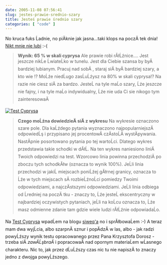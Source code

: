 ```yaml
---
date: 2005-11-08 07:56:41
slug: jestes-prawie-srednio-szary
title: Jesteś prawie średnio szary
categories: [ "code" ]
---
```


No kruca fuks Ĺadnie, no piÄknie jak jasna...taki klops na poczÄ
tek dnia! [Nikt mnie nie lubi](http://testcyprysa.rezonet.com.pl/mojaszarosc.php?login=mateusz@loskot.net) :-(

> **Wynik: 65 % w skali cyprysa**
Ale prawie robi rĂłĹźnice.... Jest jeszcze nikĹe ĹwiateĹko w tunelu. Jest dla Ciebie szansa by byÄ bardziej lubianym. Pracuj nad sobÄ
, staraj siÄ byÄ bardziej szary, a kto wie !? MoĹźe niedĹugo zasĹuĹźysz na 80% w skali cyprysa!? Na razie nie ciesz siÄ za bardzo. JesteĹ na tyle maĹo szary, Ĺźe jeszcze nie fajny, i na tyle maĹo indywidualny, Ĺźe nie uda Ci sie nikogo tym zainteresowaÄ


[
![Test Cyprysa](/images/mloskot-test-cyprysa.png)
](/images/mloskot-test-cyprysa.png)


> **Czego moĹźna dowiedzieÄ siÄ z wykresu**
Na wykresie oznaczono szare pole. Dla kaĹźdego pytania wyznaczono najpopularniejszÄ
 odpowiedĹş i przypisano jej procentowÄ
 czÄstoĹÄ wystÄpywania. NastÄpnie posortowano pytania po tej wartoĹci. Dlatego wykres przedstawia takie schodki w dĂłĹ.
Na ten wykres naniesiono liniÄ Twoich odpowiedzi na test. Wzorcowo linia powinna przechodziÄ po zboczu tych schodkĂłw (oznacza to wynik 100%). JeĹli linia przechodzi w jakiĹ miejscach poniĹźej gĂłrnej granicy, oznacza to Ĺźe w tych miejscach sÄ
 rozbieĹźnoĹci pomiedzy Twoimi odpowiedziami, a najczÄstszymi odpowiedziami. JeĹli linia odbiega od Ĺredniej na poczÄ
tku - znaczy to, Ĺźe jesteĹ ekscentryczny w najbardziej oczywistych pytaniach, jeĹli na koĹcu oznacza to, Ĺźe masz odmienne zdanie tam gdzie wiele ludzi rĂłĹźnie odpowiadaĹo.


Na [Test Cyprysa](http://testcyprysa.rezonet.com.pl) wpadĹem na blogu [siweq'a](http://molek.pl) no i sprĂłbowaĹem :-) A teraz mam dwa wyjĹcia, albo szarpnÄ sznur i popÄdzÄ w las, albo - jak radzi powyĹźszy wynik testu opracowanego przez Pana Krzysztofa Dorosz - trzeba siÄ _zawÄĹşbraÄ_ i popracowaÄ nad opornym materiaĹem wĹasnego charakteru. Nic to, jak przez dĹuĹźszy czas nic tu nie napiszÄ to znaczy jedno z dwojga powyĹźszego.
